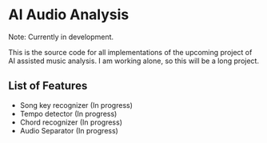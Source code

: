 # AI Audio Analysis

Note: Currently in development.

This is the source code for all implementations of the upcoming project of AI assisted music analysis. I am working alone, so this will be a long project.

## List of Features
- Song key recognizer (In progress)
- Tempo detector (In progress)
- Chord recognizer (In progress)
- Audio Separator (In progress)
